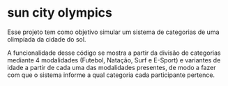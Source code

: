 # sun city olympics

Esse projeto tem como objetivo simular um sistema de categorias de uma olimpíada da cidade do sol.  

A funcionalidade desse código se mostra a partir da divisão de categorias mediante 4 modalidades (Futebol, Natação, Surf e E-Sport) e variantes de idade a partir de cada uma das modalidades presentes, de modo a fazer com que o sistema informe a qual categoria cada participante pertence.
